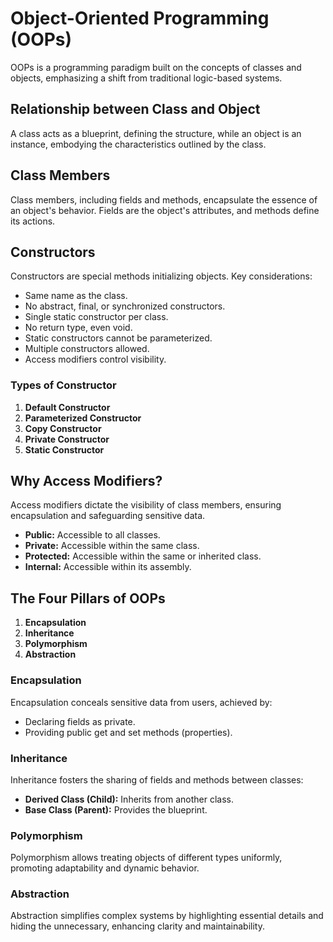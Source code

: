 # Object-Oriented Programming (OOPs)

OOPs is a programming paradigm built on the concepts of classes and objects, emphasizing a shift from traditional logic-based systems.

## Relationship between Class and Object

A class acts as a blueprint, defining the structure, while an object is an instance, embodying the characteristics outlined by the class.

## Class Members

Class members, including fields and methods, encapsulate the essence of an object's behavior. Fields are the object's attributes, and methods define its actions.

## Constructors

Constructors are special methods initializing objects. Key considerations:
- Same name as the class.
- No abstract, final, or synchronized constructors.
- Single static constructor per class.
- No return type, even void.
- Static constructors cannot be parameterized.
- Multiple constructors allowed.
- Access modifiers control visibility.

### Types of Constructor

1. **Default Constructor**
2. **Parameterized Constructor**
3. **Copy Constructor**
4. **Private Constructor**
5. **Static Constructor**

## Why Access Modifiers?

Access modifiers dictate the visibility of class members, ensuring encapsulation and safeguarding sensitive data.

- **Public:** Accessible to all classes.
- **Private:** Accessible within the same class.
- **Protected:** Accessible within the same or inherited class.
- **Internal:** Accessible within its assembly.

## The Four Pillars of OOPs

1. **Encapsulation**
2. **Inheritance**
3. **Polymorphism**
4. **Abstraction**

### Encapsulation

Encapsulation conceals sensitive data from users, achieved by:
- Declaring fields as private.
- Providing public get and set methods (properties).

### Inheritance

Inheritance fosters the sharing of fields and methods between classes:
- **Derived Class (Child):** Inherits from another class.
- **Base Class (Parent):** Provides the blueprint.

### Polymorphism

Polymorphism allows treating objects of different types uniformly, promoting adaptability and dynamic behavior.

### Abstraction

Abstraction simplifies complex systems by highlighting essential details and hiding the unnecessary, enhancing clarity and maintainability.

